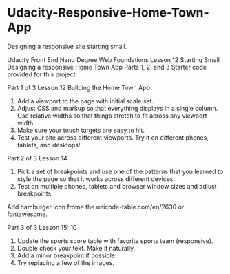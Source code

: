 # Udacity-Responsive-Home-Town-App
Designing a responsive site starting small.

Udacity Front End Nano Degree 
Web Foundations Lesson 12 Starting Small
Designing a responsive Home Town App Parts 1, 2, and 3
Starter code provided for this project.

Part 1 of 3 Lesson 12 
Building the Home Town App

1) Add a <meta> viewport to the page with initial scale set.
2) Adjust CSS and markup so that everything displays in a single column. Use relative widths so that things stretch to fit across any viewport width.
3) Make sure your touch targets are easy to hit.
4) Test your site across different viewports. Try it on different phones, tablets, and desktops!

Part 2 of 3 Lesson 14
1) Pick a set of breakpoints and use one of the patterns that you learned to style the page so that it works across different devices.
2) Test on multiple phones, tablets and browser window sizes and adjust breakpoints.

Add hamburger icon frome the unicode-table.com/en/2630 or fontawesome.

Part 3 of 3 Lesson 15: 10

1. Update the sports score table with favorite sports team (responsive).
2. Double check your text. Make it naturally.
3. Add a minor breakpoint if possible.
4. Try replacing a few of the images.




